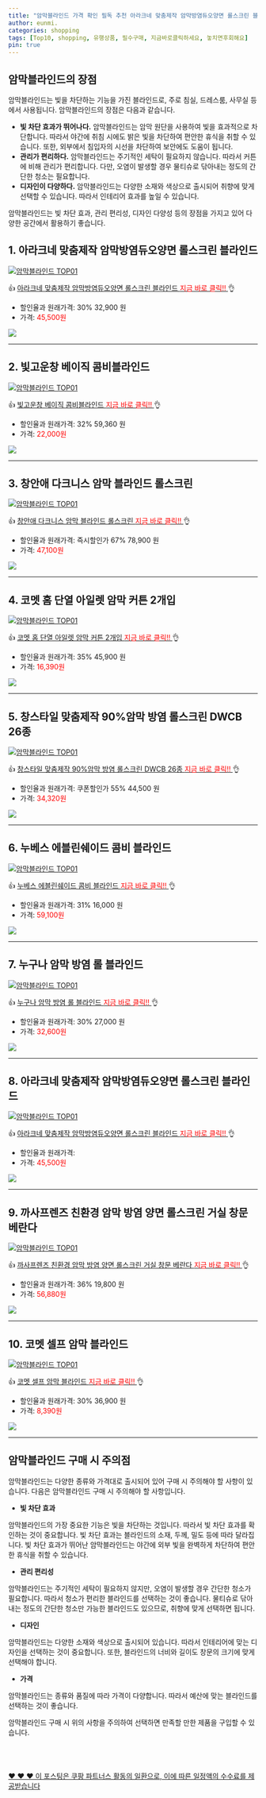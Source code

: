 ```yaml
---
title: "암막블라인드 가격 확인 필독 추천 아라크네 맞춤제작 암막방염듀오양면 롤스크린 블라인드 비교 장점 구매가이드"
author: eunmi.
categories: shopping
tags: [Top10, shopping, 유행상품, 필수구매, 지금바로클릭하세요, 놓치면후회해요]
pin: true
---
```

## 암막블라인드의 장점

암막블라인드는 빛을 차단하는 기능을 가진 블라인드로, 주로 침실, 드레스룸, 사무실 등에서 사용됩니다. 암막블라인드의 장점은 다음과 같습니다.

* **빛 차단 효과가 뛰어나다.** 암막블라인드는 암막 원단을 사용하여 빛을 효과적으로 차단합니다. 따라서 야간에 취침 시에도 밝은 빛을 차단하여 편안한 휴식을 취할 수 있습니다. 또한, 외부에서 침입자의 시선을 차단하여 보안에도 도움이 됩니다.
* **관리가 편리하다.** 암막블라인드는 주기적인 세탁이 필요하지 않습니다. 따라서 커튼에 비해 관리가 편리합니다. 다만, 오염이 발생할 경우 물티슈로 닦아내는 정도의 간단한 청소는 필요합니다.
* **디자인이 다양하다.** 암막블라인드는 다양한 소재와 색상으로 출시되어 취향에 맞게 선택할 수 있습니다. 따라서 인테리어 효과를 높일 수 있습니다.

암막블라인드는 빛 차단 효과, 관리 편리성, 디자인 다양성 등의 장점을 가지고 있어 다양한 공간에서 활용하기 좋습니다.

   

## 1. 아라크네 맞춤제작 암막방염듀오양면 롤스크린 블라인드

[![암막블라인드 TOP01](https://thumbnail9.coupangcdn.com/thumbnails/remote/230x230ex/image/vendor_inventory/4faf/658b7afd948799abf2b0ae57db5765f80648043b14ee77c52afd20f7b455.jpg)](https://link.coupang.com/re/AFFSDP?lptag=AF3617701&subid=GithubCoopas&pageKey=1909283804&traceid=V0-153&itemId=3241918820&vendorItemId=71229106516)


👍 [아라크네 맞춤제작 암막방염듀오양면 롤스크린 블라인드 <font color=red> 지금 바로 클릭!! </font> ](https://link.coupang.com/re/AFFSDP?lptag=AF3617701&subid=GithubCoopas&pageKey=1909283804&traceid=V0-153&itemId=3241918820&vendorItemId=71229106516) 👌 


- 할인율과 원래가격: 30%  32,900   원
- 가격: <span style='color:red'>45,500원</span>

[![](/discount_price.png)](https://link.coupang.com/re/AFFSDP?lptag=AF3617701&subid=GithubCoopas&pageKey=1909283804&traceid=V0-153&itemId=3241918820&vendorItemId=71229106516)

---


   

## 2. 빛고운창 베이직 콤비블라인드

[![암막블라인드 TOP01](https://thumbnail6.coupangcdn.com/thumbnails/remote/230x230ex/image/product/image/vendoritem/2019/06/10/3277073102/045a2b7c-2786-4f50-8231-c1897d86cbfa.jpg)](https://link.coupang.com/re/AFFSDP?lptag=AF3617701&subid=GithubCoopas&pageKey=4570486&traceid=V0-153&itemId=132066420&vendorItemId=3277073102)


👍 [빛고운창 베이직 콤비블라인드 <font color=red> 지금 바로 클릭!! </font> ](https://link.coupang.com/re/AFFSDP?lptag=AF3617701&subid=GithubCoopas&pageKey=4570486&traceid=V0-153&itemId=132066420&vendorItemId=3277073102) 👌 


- 할인율과 원래가격: 32%  59,360   원
- 가격: <span style='color:red'>22,000원</span>

[![](/discount_price.png)](https://link.coupang.com/re/AFFSDP?lptag=AF3617701&subid=GithubCoopas&pageKey=4570486&traceid=V0-153&itemId=132066420&vendorItemId=3277073102)

---


   

## 3. 창안애 다크니스 암막 블라인드 롤스크린

[![암막블라인드 TOP01](https://thumbnail6.coupangcdn.com/thumbnails/remote/230x230ex/image/retail/images/5918558364351133-02527fff-3e08-4e68-ad00-1e2b5eb360dc.jpg)](https://link.coupang.com/re/AFFSDP?lptag=AF3617701&subid=GithubCoopas&pageKey=6778780752&traceid=V0-153&itemId=15934708960&vendorItemId=83141617231)


👍 [창안애 다크니스 암막 블라인드 롤스크린 <font color=red> 지금 바로 클릭!! </font> ](https://link.coupang.com/re/AFFSDP?lptag=AF3617701&subid=GithubCoopas&pageKey=6778780752&traceid=V0-153&itemId=15934708960&vendorItemId=83141617231) 👌 


- 할인율과 원래가격: 즉시할인가 67%  78,900   원
- 가격: <span style='color:red'>47,100원</span>

[![](/discount_price.png)](https://link.coupang.com/re/AFFSDP?lptag=AF3617701&subid=GithubCoopas&pageKey=6778780752&traceid=V0-153&itemId=15934708960&vendorItemId=83141617231)

---


   

## 4. 코멧 홈 단열 아일렛 암막 커튼 2개입

[![암막블라인드 TOP01](https://thumbnail10.coupangcdn.com/thumbnails/remote/230x230ex/image/retail/images/5984019186736020-2cdd65c2-8146-4bf1-853b-f1d4a74fdb67.jpg)](https://link.coupang.com/re/AFFSDP?lptag=AF3617701&subid=GithubCoopas&pageKey=6711426204&traceid=V0-153&itemId=15582502876&vendorItemId=84147368793)


👍 [코멧 홈 단열 아일렛 암막 커튼 2개입 <font color=red> 지금 바로 클릭!! </font> ](https://link.coupang.com/re/AFFSDP?lptag=AF3617701&subid=GithubCoopas&pageKey=6711426204&traceid=V0-153&itemId=15582502876&vendorItemId=84147368793) 👌 


- 할인율과 원래가격: 35%  45,900   원
- 가격: <span style='color:red'>16,390원</span>

[![](/discount_price.png)](https://link.coupang.com/re/AFFSDP?lptag=AF3617701&subid=GithubCoopas&pageKey=6711426204&traceid=V0-153&itemId=15582502876&vendorItemId=84147368793)

---


   

## 5. 창스타일 맞춤제작 90%암막 방염 롤스크린 DWCB 26종

[![암막블라인드 TOP01](https://thumbnail8.coupangcdn.com/thumbnails/remote/230x230ex/image/vendor_inventory/efab/e2be68bf273ac4ca4a7cb578a336fab844cd89293e62c9009d7690ffca4b.jpg)](https://link.coupang.com/re/AFFSDP?lptag=AF3617701&subid=GithubCoopas&pageKey=6283763222&traceid=V0-153&itemId=12915561022&vendorItemId=80180311907)


👍 [창스타일 맞춤제작 90%암막 방염 롤스크린 DWCB 26종 <font color=red> 지금 바로 클릭!! </font> ](https://link.coupang.com/re/AFFSDP?lptag=AF3617701&subid=GithubCoopas&pageKey=6283763222&traceid=V0-153&itemId=12915561022&vendorItemId=80180311907) 👌 


- 할인율과 원래가격: 쿠폰할인가 55%  44,500   원
- 가격: <span style='color:red'>34,320원</span>

[![](/discount_price.png)](https://link.coupang.com/re/AFFSDP?lptag=AF3617701&subid=GithubCoopas&pageKey=6283763222&traceid=V0-153&itemId=12915561022&vendorItemId=80180311907)

---


   

## 6. 누베스 에블린쉐이드 콤비 블라인드

[![암막블라인드 TOP01](https://thumbnail7.coupangcdn.com/thumbnails/remote/230x230ex/image/vendor_inventory/2af9/9001496f91b850472d1c446ce06db425c5cda05b2f3813ff73c856533d35.jpg)](https://link.coupang.com/re/AFFSDP?lptag=AF3617701&subid=GithubCoopas&pageKey=7650953817&traceid=V0-153&itemId=20357222095&vendorItemId=80520495105)


👍 [누베스 에블린쉐이드 콤비 블라인드 <font color=red> 지금 바로 클릭!! </font> ](https://link.coupang.com/re/AFFSDP?lptag=AF3617701&subid=GithubCoopas&pageKey=7650953817&traceid=V0-153&itemId=20357222095&vendorItemId=80520495105) 👌 


- 할인율과 원래가격: 31%  16,000   원
- 가격: <span style='color:red'>59,100원</span>

[![](/discount_price.png)](https://link.coupang.com/re/AFFSDP?lptag=AF3617701&subid=GithubCoopas&pageKey=7650953817&traceid=V0-153&itemId=20357222095&vendorItemId=80520495105)

---


   

## 7. 누구나 암막 방염 롤 블라인드

[![암막블라인드 TOP01](https://thumbnail9.coupangcdn.com/thumbnails/remote/230x230ex/image/rs_quotation_api/vg68vexk/3a3fb889830e4730ae295125b1164a8c.jpg)](https://link.coupang.com/re/AFFSDP?lptag=AF3617701&subid=GithubCoopas&pageKey=7183665949&traceid=V0-153&itemId=18122411715&vendorItemId=85273491628)


👍 [누구나 암막 방염 롤 블라인드 <font color=red> 지금 바로 클릭!! </font> ](https://link.coupang.com/re/AFFSDP?lptag=AF3617701&subid=GithubCoopas&pageKey=7183665949&traceid=V0-153&itemId=18122411715&vendorItemId=85273491628) 👌 


- 할인율과 원래가격: 30%  27,000   원
- 가격: <span style='color:red'>32,600원</span>

[![](/discount_price.png)](https://link.coupang.com/re/AFFSDP?lptag=AF3617701&subid=GithubCoopas&pageKey=7183665949&traceid=V0-153&itemId=18122411715&vendorItemId=85273491628)

---


   

## 8. 아라크네 맞춤제작 암막방염듀오양면 롤스크린 블라인드

[![암막블라인드 TOP01](https://thumbnail9.coupangcdn.com/thumbnails/remote/230x230ex/image/vendor_inventory/4faf/658b7afd948799abf2b0ae57db5765f80648043b14ee77c52afd20f7b455.jpg)](https://link.coupang.com/re/AFFSDP?lptag=AF3617701&subid=GithubCoopas&pageKey=1909283804&traceid=V0-153&itemId=3241918820&vendorItemId=71229106516)


👍 [아라크네 맞춤제작 암막방염듀오양면 롤스크린 블라인드 <font color=red> 지금 바로 클릭!! </font> ](https://link.coupang.com/re/AFFSDP?lptag=AF3617701&subid=GithubCoopas&pageKey=1909283804&traceid=V0-153&itemId=3241918820&vendorItemId=71229106516) 👌 


- 할인율과 원래가격: 
- 가격: <span style='color:red'>45,500원</span>

[![](/discount_price.png)](https://link.coupang.com/re/AFFSDP?lptag=AF3617701&subid=GithubCoopas&pageKey=1909283804&traceid=V0-153&itemId=3241918820&vendorItemId=71229106516)

---


   

## 9. 까사프렌즈 친환경 암막 방염 양면 롤스크린 거실 창문 베란다

[![암막블라인드 TOP01](https://thumbnail10.coupangcdn.com/thumbnails/remote/230x230ex/image/vendor_inventory/66e3/5988950e6ab68b7330620f379ad3fc6ba80fdbfc8023b2d40d96a2ee2f3e.jpg)](https://link.coupang.com/re/AFFSDP?lptag=AF3617701&subid=GithubCoopas&pageKey=7665716945&traceid=V0-153&itemId=20434727266&vendorItemId=87515624410)


👍 [까사프렌즈 친환경 암막 방염 양면 롤스크린 거실 창문 베란다 <font color=red> 지금 바로 클릭!! </font> ](https://link.coupang.com/re/AFFSDP?lptag=AF3617701&subid=GithubCoopas&pageKey=7665716945&traceid=V0-153&itemId=20434727266&vendorItemId=87515624410) 👌 


- 할인율과 원래가격: 36%  19,800   원
- 가격: <span style='color:red'>56,880원</span>

[![](/discount_price.png)](https://link.coupang.com/re/AFFSDP?lptag=AF3617701&subid=GithubCoopas&pageKey=7665716945&traceid=V0-153&itemId=20434727266&vendorItemId=87515624410)

---


   

## 10. 코멧 셀프 암막 블라인드

[![암막블라인드 TOP01](https://thumbnail8.coupangcdn.com/thumbnails/remote/230x230ex/image/retail/images/376461206659308-430b49e8-ed1c-4a6c-b7e4-bf1f31f67301.jpg)](https://link.coupang.com/re/AFFSDP?lptag=AF3617701&subid=GithubCoopas&pageKey=7297787187&traceid=V0-153&itemId=18667225932&vendorItemId=85801667898)


👍 [코멧 셀프 암막 블라인드 <font color=red> 지금 바로 클릭!! </font> ](https://link.coupang.com/re/AFFSDP?lptag=AF3617701&subid=GithubCoopas&pageKey=7297787187&traceid=V0-153&itemId=18667225932&vendorItemId=85801667898) 👌 


- 할인율과 원래가격: 30%  36,900   원
- 가격: <span style='color:red'>8,390원</span>

[![](/discount_price.png)](https://link.coupang.com/re/AFFSDP?lptag=AF3617701&subid=GithubCoopas&pageKey=7297787187&traceid=V0-153&itemId=18667225932&vendorItemId=85801667898)

---
## 암막블라인드 구매 시 주의점

암막블라인드는 다양한 종류와 가격대로 출시되어 있어 구매 시 주의해야 할 사항이 있습니다. 다음은 암막블라인드 구매 시 주의해야 할 사항입니다.

* **빛 차단 효과**

암막블라인드의 가장 중요한 기능은 빛을 차단하는 것입니다. 따라서 빛 차단 효과를 확인하는 것이 중요합니다. 빛 차단 효과는 블라인드의 소재, 두께, 밀도 등에 따라 달라집니다. 빛 차단 효과가 뛰어난 암막블라인드는 야간에 외부 빛을 완벽하게 차단하여 편안한 휴식을 취할 수 있습니다.

* **관리 편리성**

암막블라인드는 주기적인 세탁이 필요하지 않지만, 오염이 발생할 경우 간단한 청소가 필요합니다. 따라서 청소가 편리한 블라인드를 선택하는 것이 좋습니다. 물티슈로 닦아내는 정도의 간단한 청소만 가능한 블라인드도 있으므로, 취향에 맞게 선택하면 됩니다.

* **디자인**

암막블라인드는 다양한 소재와 색상으로 출시되어 있습니다. 따라서 인테리어에 맞는 디자인을 선택하는 것이 중요합니다. 또한, 블라인드의 너비와 길이도 창문의 크기에 맞게 선택해야 합니다.

* **가격**

암막블라인드는 종류와 품질에 따라 가격이 다양합니다. 따라서 예산에 맞는 블라인드를 선택하는 것이 좋습니다.

암막블라인드 구매 시 위의 사항을 주의하여 선택하면 만족할 만한 제품을 구입할 수 있습니다.<br><br><br><br><br> [ ❤ ❤ ❤ 이 포스팅은 쿠팡 파트너스 활동의 일환으로, 이에 따른 일정액의 수수료를 제공받습니다](https://link.coupang.com/a/bcEFyh)